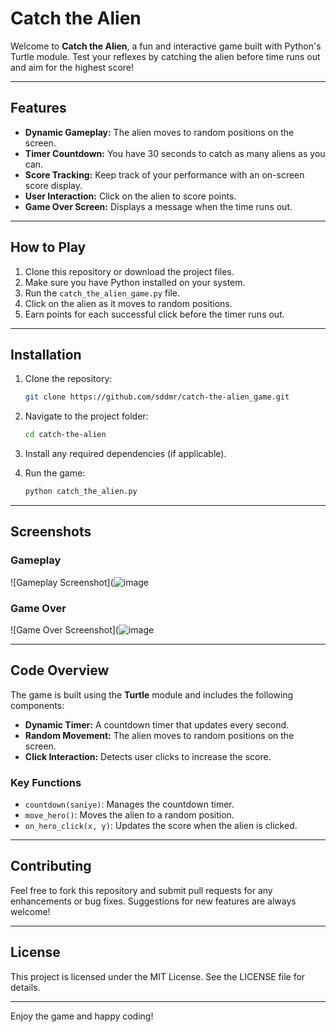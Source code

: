 # Catch the Alien

Welcome to **Catch the Alien**, a fun and interactive game built with Python's Turtle module. Test your reflexes by catching the alien before time runs out and aim for the highest score!

---

## Features
- **Dynamic Gameplay:** The alien moves to random positions on the screen.
- **Timer Countdown:** You have 30 seconds to catch as many aliens as you can.
- **Score Tracking:** Keep track of your performance with an on-screen score display.
- **User Interaction:** Click on the alien to score points.
- **Game Over Screen:** Displays a message when the time runs out.

---

## How to Play
1. Clone this repository or download the project files.
2. Make sure you have Python installed on your system.
3. Run the `catch_the_alien_game.py` file.
4. Click on the alien as it moves to random positions.
5. Earn points for each successful click before the timer runs out.

---

## Installation
1. Clone the repository:
   ```bash
   git clone https://github.com/sddmr/catch-the-alien_game.git
   ```

2. Navigate to the project folder:
   ```bash
   cd catch-the-alien
   ```

3. Install any required dependencies (if applicable).

4. Run the game:
   ```bash
   python catch_the_alien.py
   ```

---

## Screenshots

### Gameplay
![Gameplay Screenshot](![image]()

### Game Over
![Game Over Screenshot](![image]()


---

## Code Overview
The game is built using the **Turtle** module and includes the following components:
- **Dynamic Timer:** A countdown timer that updates every second.
- **Random Movement:** The alien moves to random positions on the screen.
- **Click Interaction:** Detects user clicks to increase the score.

### Key Functions
- `countdown(saniye)`: Manages the countdown timer.
- `move_hero()`: Moves the alien to a random position.
- `on_hero_click(x, y)`: Updates the score when the alien is clicked.

---

## Contributing
Feel free to fork this repository and submit pull requests for any enhancements or bug fixes. Suggestions for new features are always welcome!

---

## License
This project is licensed under the MIT License. See the LICENSE file for details.

---

Enjoy the game and happy coding!

